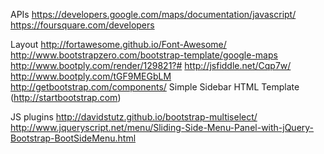 APIs
https://developers.google.com/maps/documentation/javascript/
https://foursquare.com/developers

Layout
http://fortawesome.github.io/Font-Awesome/
http://www.bootstrapzero.com/bootstrap-template/google-maps
http://www.bootply.com/render/129821?#
http://jsfiddle.net/Cqp7w/
http://www.bootply.com/tGF9MEGbLM
http://getbootstrap.com/components/
Simple Sidebar HTML Template (http://startbootstrap.com)
 
JS plugins
http://davidstutz.github.io/bootstrap-multiselect/
http://www.jqueryscript.net/menu/Sliding-Side-Menu-Panel-with-jQuery-Bootstrap-BootSideMenu.html